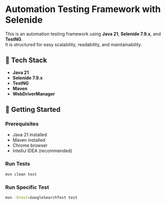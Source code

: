 # Automation Testing Framework with Selenide

This is an automation testing framework using **Java 21**, **Selenide 7.9.x**, and **TestNG**.  
It is structured for easy scalability, readability, and maintainability.

## 🧰 Tech Stack

- **Java 21**
- **Selenide 7.9.x**
- **TestNG**
- **Maven**
- **WebDriverManager**

## 🚀 Getting Started

### Prerequisites

- Java 21 installed
- Maven installed
- Chrome browser
- IntelliJ IDEA (recommended)

### Run Tests

```bash
mvn clean test
```

### Run Specific Test

```bash
mvn -Dtest=GoogleSearchTest test
```
